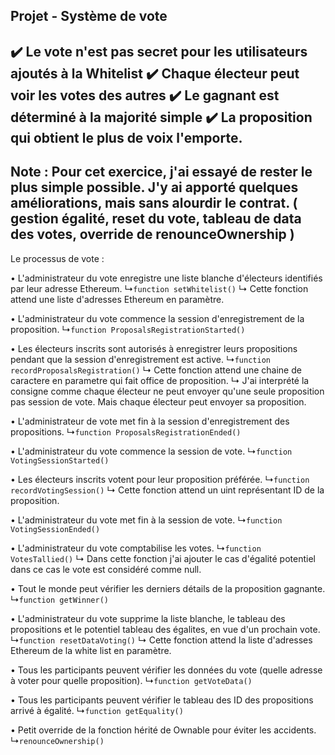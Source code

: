 ## Projet - Système de vote

✔️ Le vote n'est pas secret pour les utilisateurs ajoutés à la Whitelist
✔️ Chaque électeur peut voir les votes des autres
✔️ Le gagnant est déterminé à la majorité simple
✔️ La proposition qui obtient le plus de voix l'emporte.
----------------------------------------------------------------
Note :
Pour cet exercice, j'ai essayé de rester le plus simple possible.
J'y ai apporté quelques améliorations, mais sans alourdir le contrat.
( gestion égalité, reset du vote, tableau de data des votes, override de renounceOwnership )
----------------------------------------------------------------
Le processus de vote :

•	L'administrateur du vote enregistre une liste blanche d'électeurs identifiés par leur adresse Ethereum.
    ↳```function setWhitelist()```
            ↳ Cette fonction attend une liste d'adresses Ethereum en paramètre.


•	L'administrateur du vote commence la session d'enregistrement de la proposition.
    ↳```function ProposalsRegistrationStarted()```


•	Les électeurs inscrits sont autorisés à enregistrer leurs propositions pendant que la session d'enregistrement est active.
    ↳```function recordProposalsRegistration()```
            ↳ Cette fonction attend une chaine de caractere en parametre qui fait office de proposition. 
            ↳ J'ai interprété la consigne comme chaque électeur ne peut envoyer qu'une seule proposition pas session de vote. Mais chaque électeur peut envoyer sa proposition.


•	L'administrateur de vote met fin à la session d'enregistrement des propositions.
    ↳```function ProposalsRegistrationEnded()```


•	L'administrateur du vote commence la session de vote.
    ↳```function VotingSessionStarted()```


•	Les électeurs inscrits votent pour leur proposition préférée.
    ↳```function recordVotingSession()```
            ↳ Cette fonction attend un uint représentant ID de la proposition.


•	L'administrateur du vote met fin à la session de vote.
    ↳```function VotingSessionEnded()```


•	L'administrateur du vote comptabilise les votes.
    ↳```function VotesTallied()```
            ↳ Dans cette fonction j'ai ajouter le cas d'égalité potentiel dans ce cas le vote est considéré comme null.


•	Tout le monde peut vérifier les derniers détails de la proposition gagnante.
    ↳```function getWinner()```


•	L'administrateur du vote supprime la liste blanche, le tableau des propositions et le potentiel tableau des égalites, en vue d'un prochain vote.
    ↳```function resetDataVoting()```
            ↳ Cette fonction attend la liste d'adresses Ethereum de la white list en paramètre.


•	Tous les participants peuvent vérifier les données du vote (quelle adresse à voter pour quelle proposition).
    ↳```function getVoteData()```


•	Tous les participants peuvent vérifier le tableau des ID des propositions arrivé à égalité.
    ↳```function getEquality()```



•	Petit override de la fonction hérité de Ownable pour éviter les accidents.
    ↳```renounceOwnership()```

